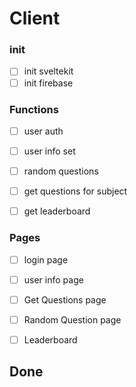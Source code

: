 # Client 

### init
- [ ] init sveltekit 
- [ ] init firebase 

### Functions
- [ ] user auth
- [ ] user info set
- [ ] random questions
- [ ] get questions for subject
- [ ] get leaderboard


### Pages
- [ ] login page
- [ ] user info page
- [ ] Get Questions page
- [ ] Random Question page
- [ ] Leaderboard


## Done 